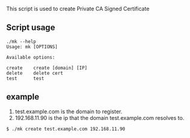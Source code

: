 This script is used to create Private CA Signed Certificate

## Script usage
```
./mk --help
Usage: mk [OPTIONS]

Available options:

create    create [domain] [IP]
delete    delete cert
test      test
```

## example
1. test.example.com is the domain to register.
2. 192.168.11.90 is the ip that the domain test.example.com resolves to.
```
$ ./mk create test.example.com 192.168.11.90
```
